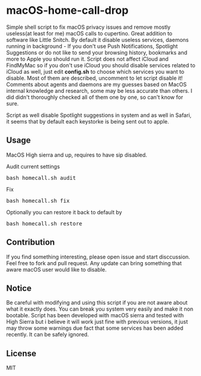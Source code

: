 # macOS-home-call-drop
Simple shell script to fix macOS privacy issues and remove mostly useless(at least for me) macOS calls to cupertino. Great addition to software like Little Snitch. By default it disable useless services, daemons running in background - If you don't use Push Notifications, Spotlight Suggestions or do not like to send your browsing history, bookmarks and more to Apple you should run it. Script does not affect iCloud and FindMyMac so if you don't use iCloud you should disable services related to iCloud as well, just edit <b>config.sh</b> to choose which services you want to disable. Most of them are described, uncomment to let script disable it! Comments about agents and daemons are my guesses based on MacOS internal knowledge and research, some may be less accurate than others. I did didn't thoroughly checked all of them one by one, so can't know for sure. 

Script as well disable Spotlight suggestions in system and as well in Safari, it seems that by default each keystorke is being sent out to apple.

## Usage
MacOS High sierra and up, requires to have sip disabled.

Audit current settings
<pre>
bash homecall.sh audit
</pre>

Fix
<pre>
bash homecall.sh fix
</pre>

Optionally you can restore it back to default by
<pre>
bash homecall.sh restore
</pre>

## Contribution
If you find something interesting, please open issue and start disccussion. Feel free to fork and pull request. Any update can bring something that aware macOS user would like to disable.

## Notice
Be careful with modifying and using this script if you are not aware about what it exactly does. You can break you system very easily and make it non bootable. Script has been developed with macOS sierra and tested with High Sierra but i believe it will work just fine with previous versions, it just may throw some warnings due fact that some services has been added recently. It can be safely ignored.

## License
MIT
